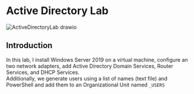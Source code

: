 <h1>Active Directory Lab</h1>

![ActiveDirectoryLab drawio](https://github.com/gabriel-r100/Active-Directory-Lab/assets/55646808/96b5d8a6-7aeb-465e-9038-6f1979fda127)

<h2>Introduction</h2>

In this lab, I install Windows Server 2019 on a virtual machine, configure an two network adapters, add Active Directory Domain Services, Router Services, and DHCP Services.<br>
Additionally, we generate users using a list of names (text file) and PowerShell and add them to an Organizational Unit named `_USERS`
